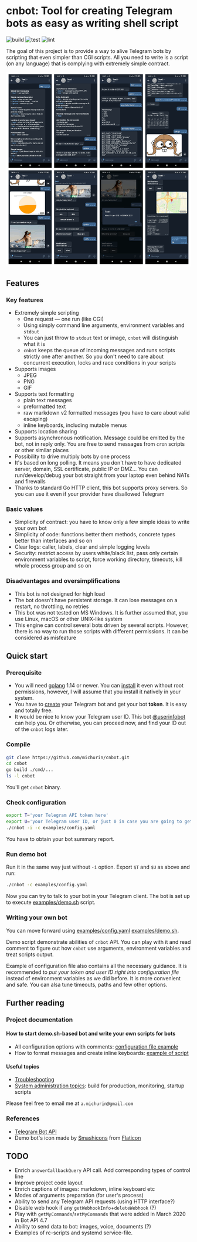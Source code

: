 # cnbot: Tool for creating Telegram bots as easy as writing shell script

![build](https://github.com/michurin/cnbot/workflows/build/badge.svg)
![test](https://github.com/michurin/cnbot/workflows/test/badge.svg)
![lint](https://github.com/michurin/cnbot/workflows/lint/badge.svg)

The goal of this project is to provide a way
to alive Telegram bots by scripting that
even simpler than CGI scripts.
All you need to write is a script (on any language)
that is complying with extremely simple contract.

![Telegram bot screenshot](https://raw.githubusercontent.com/michurin/cnbot/static/screenshot.png)

## Features

### Key features

- Extremely simple scripting
  - One request — one run (like CGI)
  - Using simply command line arguments, environment variables and `stdout`
  - You can just throw to `stdout` text or image, `cnbot` will distinguish what it is
  - `cnbot` keeps the queue of incoming messages and runs scripts strictly one after another. So you don't need to care about concurrent execution, locks and race conditions in your scripts
- Supports images
  - JPEG
  - PNG
  - GIF
- Supports text formatting
  - plain text messages
  - preformatted text
  - raw markdown v2 formatted messages (you have to care about valid escaping)
  - inline keyboards, including mutable menus
- Supports location sharing
- Supports asynchronous notification.
  Message could be emitted by the bot, not in reply only.
  You are free to send messages from `cron` scripts or
  other similar places
- Possibility to drive multiply bots by one process
- It's based on long polling. It means you don't have to have
  dedicated server, domain, SSL certificate, public IP or DMZ...
  You can run/develop/debug your bot straight from your laptop even behind NATs and firewalls
- Thanks to standard Go HTTP client, this bot supports proxy servers.
  So you can use it even if your provider have disallowed Telegram

### Basic values

- Simplicity of contract: you have to know only a few simple ideas to write your own bot
- Simplicity of code: functions better them methods, concrete types better than interfaces and so on
- Clear logs: caller, labels, clear and simple logging levels
- Security: restrict access by users white/black list,
  pass only certain environment variables to script,
  force working directory, timeouts,
  kill whole process group and so on

### Disadvantages and oversimplifications

- This bot is not designed for high load
- The bot doesn't have persistent storage.
  It can lose messages on a restart,
  no throttling, no retries
- This bot was not tested on MS Windows. It is further assumed that,
  you use Linux, macOS or other UNIX-like system
- This engine can control several bots driven by several
  scripts. However, there is no way to run those scripts
  with different permissions. It can be considered as misfeature

## Quick start

### Prerequisite

- You will need [golang](https://golang.org/) 1.14 or newer.
  You can [install](https://golang.org/doc/install) it even without root permissions, however,
  I will assume that you install it natively in your system.
- You have to [create](https://core.telegram.org/bots#3-how-do-i-create-a-bot)
  your Telegram bot and get your bot **token**.
  It is easy and totally free.
- It would be nice to know your Telegram user ID. This bot
  [@userinfobot](https://t.me/userinfobot) can help you.
  Or otherwise, you can proceed now, and find your ID out of
  the `cnbot` logs later.

### Compile

```sh
git clone https://github.com/michurin/cnbot.git
cd cnbot
go build ./cmd/...
ls -l cnbot
```

You'll get `cnbot` binary.

### Check configuration

```sh
export T='your Telegram API token here'
export U='your Telegram user ID, or just 0 in case you are going to get ID from cnbot logs'
./cnbot -i -c examples/config.yaml
```

You have to obtain your bot summary report.

### Run demo bot

Run it in the same way just without `-i` option.
Export `$T` and `$U` as above and run:

```sh
./cnbot -c examples/config.yaml
```

Now you can try to talk to your bot in your Telegram client.
The bot is set up to execute [examples/demo.sh](examples/demo.sh)
script.

### Writing your own bot

You can move forward using
[examples/config.yaml](examples/config.yaml)
[examples/demo.sh](examples/demo.sh).

Demo script demonstrate abilities of `cnbot` API.
You can play with it and read comment to figure out
how `cnbot` use arguments, environment variables and
treat scripts output.

Example of configuration file also contains all the
necessary guidance. It is recommended to *put your
token and user ID right into configuration file*
instead of environment variables as we did before.
It is more convenient and safe. You can alsa tune
timeouts, paths and few other options.

## Further reading

### Project documentation

#### How to start demo.sh-based bot and write your own scripts for bots

- All configuration options with comments: [configuration file example](examples/config.yaml)
- How to format messages and create inline keyboards: [example of script](examples/demo.sh)

#### Useful topics

- [Troubleshooting](doc/troubleshooting.md)
- [System administration topics](doc/system-administration.md): build for production, monitoring, startup scripts

Please feel free to email me at `a.michurin@gmail.com`

### References

- [Telegram Bot API](https://core.telegram.org/bots/api)
- Demo bot's icon made by [Smashicons](https://smashicons.com/) from [Flaticon](https://www.flaticon.com/)

## TODO

- Enrich `answerCallbackQuery` API call. Add corresponding types of control line
- Improve project code layout
- Enrich captions of images: markdown, inline keyboard etc
- Modes of arguments preparation (for user's process)
- Ability to send any Telegram API requests (using HTTP interface?)
- Disable web hook if any `getWebhookInfo`+`deleteWebhook` (?)
- Play with `getMyCommands`/`setMyCommands` that were added in March 2020 in Bot API 4.7
- Ability to send data to bot: images, voice, documents (?)
- Examples of rc-scripts and systemd service-file.
